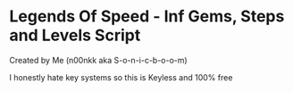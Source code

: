 # Legends Of Speed - Inf Gems, Steps and Levels Script

Created by Me (n00nkk aka S-o-n-i-c-b-o-o-m)

I honestly hate key systems so this is Keyless and 100% free
